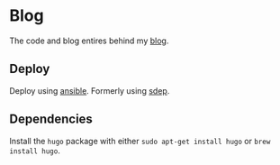 # Blog

The code and blog entires behind my [blog](https://mattjmcnaughton.com).

## Deploy

Deploy using [ansible](https://github.com/mattjmcnaughton/ansible-blog).
Formerly using [sdep](https://github.com/mattjmcnaughton/sdep).

## Dependencies

Install the `hugo` package with either `sudo apt-get install hugo` or
`brew install hugo`.
